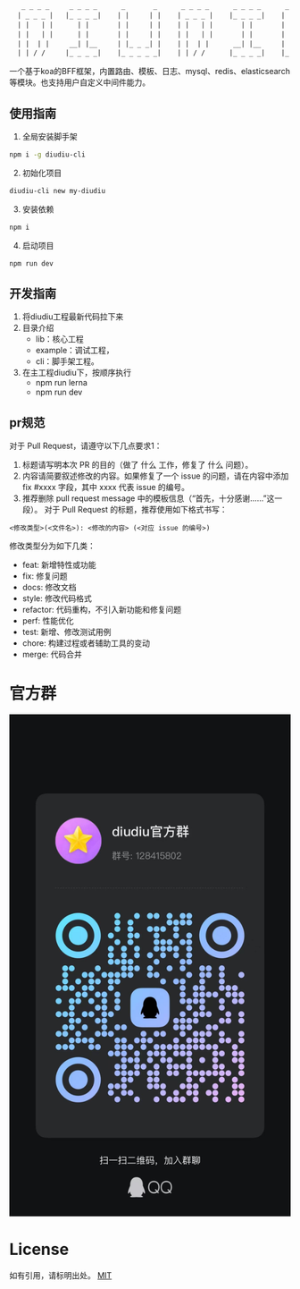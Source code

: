 
```html
   _ _ _ _     _ _ _ _      _       _      _ _ _ _      _ _ _ _      _       _
  | _ _ _ |   |_ _ _ _|    | |     | |    | _ _ _ |    |_ _ _ _|    | |     | |
  | |   | |      | |       | |     | |    | |   | |       | |       | |     | |
  | |   | |      | |       | |     | |    | |   | |       | |       | |     | |
  | |  | |     __| |__     | |_ _ _| |    | |  | |      __| |__     | |_ _ _| |
  | | / /     |_ _ _ _|    |_ _ _ _ _|    | | / /      |_ _ _ _|    |_ _ _ _ _|
```

  一个基于koa的BFF框架，内置路由、模板、日志、mysql、redis、elasticsearch等模块。也支持用户自定义中间件能力。

## 使用指南
1. 全局安装脚手架
```bash
npm i -g diudiu-cli
```
2. 初始化项目
```bash
diudiu-cli new my-diudiu
```
3. 安装依赖
```bash
npm i
```
4. 启动项目
```bash
npm run dev
```

## 开发指南
1. 将diudiu工程最新代码拉下来
2. 目录介绍
    - lib：核心工程
    - example：调试工程，
    - cli：脚手架工程。
3. 在主工程diudiu下，按顺序执行
    - npm run lerna
    - npm run dev


## pr规范
对于 Pull Request，请遵守以下几点要求1：

1. 标题请写明本次 PR 的目的（做了 什么 工作，修复了 什么 问题）。
2. 内容请简要叙述修改的内容。如果修复了一个 issue 的问题，请在内容中添加 fix #xxxx 字段，其中 xxxx 代表 issue 的编号。
3. 推荐删除 pull request message 中的模板信息（“首先，十分感谢……”这一段）。
对于 Pull Request 的标题，推荐使用如下格式书写：
```
<修改类型>(<文件名>): <修改的内容> (<对应 issue 的编号>)
```

修改类型分为如下几类：

- feat: 新增特性或功能
- fix: 修复问题
- docs: 修改文档
- style: 修改代码格式
- refactor: 代码重构，不引入新功能和修复问题
- perf: 性能优化
- test: 新增、修改测试用例
- chore: 构建过程或者辅助工具的变动
- merge: 代码合并

# 官方群
<img src="/docs/qq.jpg" alt="qq group"/>

# License

如有引用，请标明出处。
[MIT](https://github.com/SKHon/koa-book-code/blob/master/LICENSE)

[demostart-url]: ./DEMOSTART.md
[npm-image]: https://img.shields.io/badge/npm-v0.0.1-green
[pr-welcoming-image]: https://img.shields.io/badge/PRs-welcome-orange
[pr-welcoming-url]: https://github.com/skhon/diudiu/pull/new
[travis-image]: https://img.shields.io/badge/build-passing-blue
[npm-url]: https://www.npmjs.com/package/diudiu-core
[build-url]: https://github.com/SKHon/diudiu
